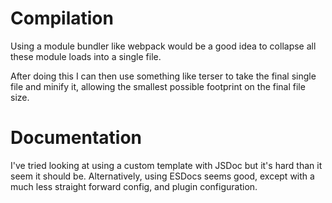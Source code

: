 # Compilation

Using a module bundler like webpack would be a good idea to collapse all these module loads into a single file.

After doing this I can then use something like terser to take the final single file and minify it, allowing the smallest possible footprint on the final file size.

# Documentation

I've tried looking at using a custom template with JSDoc but it's hard than it seem it should be. Alternatively, using ESDocs seems good, except with a much less straight forward config, and plugin configuration.
